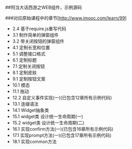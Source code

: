 ##阿当大话西游之WEB组件，示例源码


###对应原始课程中的章节[http://www.imooc.com/learn/99]
*  2.4 基于require.js重写代码
*  3.1 制作简单的弹窗组件
*  3.2 带关闭按钮的弹窗组件
*  4.1 定制长宽和位置
*  5.1 调整接口格式
*  6.1 定制标题
*  7.1 定制关闭按钮
*  8.1 定制皮肤
*  9.1 定制按钮文案
*  10.1 模态
*  11.1 拖动
*  12.2 自定义事件实现(一)(已包含12章所有示例代码)
*  13.1 连缀语法
*  14.1 Widget抽象类
*  15.1 widget类 设计统一生命周期(一)
*  15.2 widget类 设计统一生命周期(二)
*  16.1 实现confirm方法(一)(已包含16章所有示例代码)
*  17.1 实现prompt方法(一)(已包含17章所有示例代码)
*  18.1 实现common方法